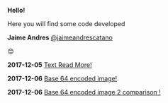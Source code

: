 **Hello!**

Here you will find some code developed

**Jaime Andres**
[@jaimeandrescatano](https://discussions.udacity.com/u/jaimeandrescatano)

:blush:

**2017-12-05** [Text Read More!](http://github.ekorre.org/2017-Google-Developer-Challenge/Classmates/me/text-read-more.html)

**2017-12-06** [Base 64 encoded image!](http://github.ekorre.org/2017-Google-Developer-Challenge/Classmates/me/htmlfromlibreoffice.html)

**2017-12-06** [Base 64 encoded image 2 comparison !](http://github.ekorre.org/2017-Google-Developer-Challenge/Classmates/me/htmlfromlibreoffice.html)
